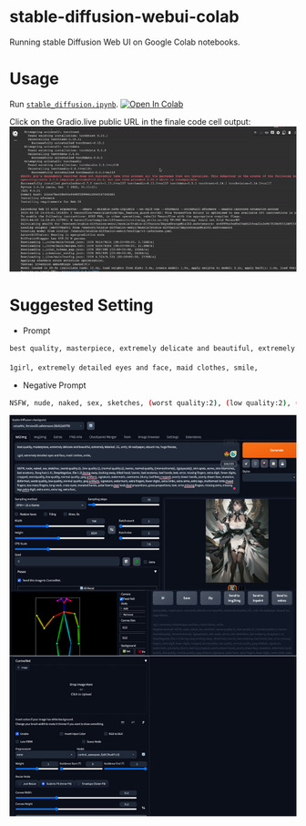 # stable-diffusion-webui-colab

Running stable Diffusion Web UI on Google Colab notebooks.

# Usage

Run [`stable_diffusion.ipynb`][colab-notebook-stable-diffusion-webui-colab].
[![Open In Colab][colab-badge]][colab-notebook-stable-diffusion-webui-colab]

[colab-notebook-stable-diffusion-webui-colab]: https://colab.research.google.com/github/cyruslauwork/stable-diffusion-webui-colab/blob/master/stable_diffusion_webui_colab.ipynb
[colab-badge]: https://colab.research.google.com/assets/colab-badge.svg

Click on the Gradio.live public URL in the finale code cell output:
![](img/0.gif)

# Suggested Setting

- Prompt

```bash
best quality, masterpiece, extremely delicate and beautiful, extremely detailed, CG, unity, 8k wallpaper, absurd-res, huge filesize,

1girl, extremely detailed eyes and face, maid clothes, smile,
```

- Negative Prompt

```bash
NSFW, nude, naked, sex, sketches, (worst quality:2), (low quality:2), (normal quality:2), lowres, normal quality, ((monochrome)), ((grayscale)), skin spots, acnes, skin blemishes, bad anatomy, (long hair:1.4), DeepNegative, (fat:1.2), facing away, looking away, tilted head, lowres, bad anatomy, bad hands, text, error, missing fingers, extra digit, fewer digits, cropped, worstquality, low quality, normal quality, jpeg artifacts, signature, watermark, username, blurry, bad feet,cropped, poorly drawn hands, poorly drawn face, mutation, deformed, worst quality, low quality, normal quality, jpeg artifacts, signature, watermark, extra fingers, fewer digits, extra limbs, extra arms, extra legs, malformed limbs, fused fingers, too many fingers, long neck, cross-eyed, mutated hands, polar lowres,bad body, bad proportions, gross proportions, text, error, missing fingers, missing arms, missing legs, extra digit, extra arms, extra leg, extra foot,
```

![](img/1.jpg)
